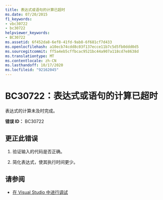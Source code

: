 ```yaml
---
title: 表达式或语句的计算已超时
ms.date: 07/20/2015
f1_keywords:
- vbc30722
- bc30722
helpviewer_keywords:
- BC30722
ms.assetid: 6f452da8-6ef8-41fd-9ab8-6f681cf7d433
ms.openlocfilehash: a10ecb74cdd8c03f137ecce11b7c5d5fb0ddd0d5
ms.sourcegitcommit: ff5a4eb5cffbcac9521bc44a907a118cd7e8638d
ms.translationtype: MT
ms.contentlocale: zh-CN
ms.lasthandoff: 10/17/2020
ms.locfileid: "92162045"
---
```

# <a name="bc30722-evaluation-of-expression-or-statement-timed-out"></a>BC30722：表达式或语句的计算已超时

表达式的计算未及时完成。

 **错误 ID：** BC30722

## <a name="to-correct-this-error"></a>更正此错误

1. 验证输入的代码是否正确。

2. 简化表达式，使其执行时间更少。

## <a name="see-also"></a>请参阅

- [在 Visual Studio 中进行调试](/visualstudio/debugger/debugger-feature-tour)
